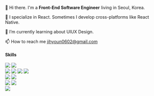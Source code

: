 👋 Hi there. I'm a <b>Front-End Software Engineer</b> living in Seoul, Korea.

👀 I specialize in React. Sometimes I develop cross-platforms like React Native.

🌱 I’m currently learning about UIUX Design.

📫 How to reach me jihyoun0602@gmail.com

#### Skills 
<img src="https://img.shields.io/badge/javascript-F7DF1E?style=for-the-badge&logo=javascript&logoColor=black"> <img src="https://img.shields.io/badge/typeScript-3178C6?style=for-the-badge&logo=typeScript&logoColor=black">  
<img src="https://img.shields.io/badge/react-61DAFB?style=for-the-badge&logo=react&logoColor=black"> <img src="https://img.shields.io/badge/next.js-61DAFB?style=for-the-badge&logo=next.js&logoColor=black">  <img src="https://img.shields.io/badge/react%20Native-61DAFB?style=for-the-badge&logo=react&logoColor=black"> <img src="https://img.shields.io/badge/vue.js-4FC08D?style=for-the-badge&logo=vue.js&logoColor=white">  
<img src="https://img.shields.io/badge/html-E34F26?style=for-the-badge&logo=html5&logoColor=white"> <img src="https://img.shields.io/badge/postcss-1572B6?style=for-the-badge&logo=postcss&logoColor=white">  
<img src="https://img.shields.io/badge/ant%20 Design-7952B3?style=for-the-badge&logo=antDesign&logoColor=white"> <img src="https://img.shields.io/badge/storyBook-FF4785?style=for-the-badge&logo=storyBook&logoColor=white">  
<img src="https://img.shields.io/badge/jest-000?style=for-the-badge&logo=jest&logoColor=white">
